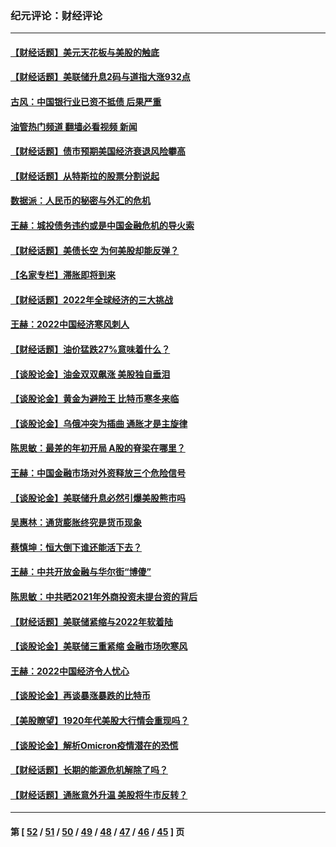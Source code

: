 ### 纪元评论：财经评论
---
#### [【财经话题】美元天花板与美股的触底](../../pages/nsc1026/n13736495.md?05150330) 
#### [【财经话题】美联储升息2码与道指大涨932点](../../pages/nsc1026/n13727377.md?05150330) 
#### [古风：中国银行业已资不抵债 后果严重](../../pages/nsc1026/n13726111.md?05150330) 
#### [油管热门频道 翻墙必看视频 新闻](ok?05150330)
#### [【财经话题】债市预期美国经济衰退风险攀高](../../pages/nsc1026/n13698043.md?05150330) 
#### [【财经话题】从特斯拉的股票分割说起](../../pages/nsc1026/n13679733.md?05150330) 
#### [数据派：人民币的秘密与外汇的危机](../../pages/nsc1026/n13667092.md?05150330) 
#### [王赫：城投债务违约或是中国金融危机的导火索](../../pages/nsc1026/n13665322.md?05150330) 
#### [【财经话题】美债长空 为何美股却能反弹？](../../pages/nsc1026/n13665895.md?05150330) 
#### [【名家专栏】滞胀即将到来](../../pages/nsc1026/n13658171.md?05150330) 
#### [【财经话题】2022年全球经济的三大挑战](../../pages/nsc1026/n13654423.md?05150330) 
#### [王赫：2022中国经济寒风刺人](../../pages/nsc1026/n13651403.md?05150330) 
#### [【财经话题】油价猛跌27%意味着什么？](../../pages/nsc1026/n13648767.md?05150330) 
#### [【谈股论金】油金双双飙涨 美股独自垂泪](../../pages/nsc1026/n13631742.md?05150330) 
#### [【谈股论金】黄金为避险王 比特币寒冬来临](../../pages/nsc1026/n13600406.md?05150330) 
#### [【谈股论金】乌俄冲突为插曲 通胀才是主旋律](../../pages/nsc1026/n13576797.md?05150330) 
#### [陈思敏：最差的年初开局 A股的脊梁在哪里？](../../pages/nsc1026/n13558359.md?05150330) 
#### [王赫：中国金融市场对外资释放三个危险信号](../../pages/nsc1026/n13546389.md?05150330) 
#### [【谈股论金】美联储升息必然引爆美股熊市吗](../../pages/nsc1026/n13519194.md?05150330) 
#### [吴惠林：通货膨胀终究是货币现象](../../pages/nsc1026/n13512979.md?05150330) 
#### [蔡慎坤：恒大倒下谁还能活下去？](../../pages/nsc1026/n13501831.md?05150330) 
#### [王赫：中共开放金融与华尔街“博傻”](../../pages/nsc1026/n13501138.md?05150330) 
#### [陈思敏：中共晒2021年外商投资未提台资的背后](../../pages/nsc1026/n13501057.md?05150330) 
#### [【财经话题】美联储紧缩与2022年软着陆](../../pages/nsc1026/n13498354.md?05150330) 
#### [【谈股论金】美联储三重紧缩 金融市场吹寒风](../../pages/nsc1026/n13487202.md?05150330) 
#### [王赫：2022中国经济令人忧心](../../pages/nsc1026/n13480433.md?05150330) 
#### [【谈股论金】再谈暴涨暴跌的比特币](../../pages/nsc1026/n13428036.md?05150330) 
#### [【美股瞭望】1920年代美股大行情会重现吗？](../../pages/nsc1026/n13425425.md?05150330) 
#### [【谈股论金】解析Omicron疫情潜在的恐慌](../../pages/nsc1026/n13403704.md?05150330) 
#### [【财经话题】长期的能源危机解除了吗？](../../pages/nsc1026/n13378041.md?05150330) 
#### [【财经话题】通胀意外升温 美股将牛市反转？](../../pages/nsc1026/n13370659.md?05150330) 

---
#### 第 [ [52](./52.md?05150330) / [51](./51.md?05150330) / [50](./50.md?05150330) / [49](./49.md?05150330) / [48](./48.md?05150330) / [47](./47.md?05150330) / [46](./46.md?05150330) / [45](./45.md?05150330) ] 页
